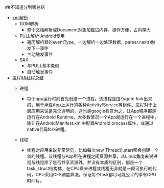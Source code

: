 ##不知道分到哪总结
*   [xml解析](https://maxiaobu1999.github.io/html5/heima/README.html)
    * DOM解析
        * 整个文档解析成Document对象加载进内存，操作方便，占内存大
    * PULL解析 Android专用
        * 遍历解析器的eventType，一边解析一边处理数据，parser.next()触发下一事件
        * 主动触发事件
    * SAX  
        * 与PULL基本类似
        * 自动触发事件
*   [进程&&线程总结](https://maxiaobu1999.github.io/html5/heima/README.html)
    * 进程
        * 每个app运行时前首先创建一个进程，该进程是由Zygote fork出来的，用于承载App上运行的各种Activity/Service等组件。进程对于上层应用来说是完全透明的，这也是google有意为之，让App程序都是运行在Android Runtime。大多数情况一个App就运行在一个进程中，除非在AndroidManifest.xml中配置Android:process属性，或通过native代码fork进程。
          
    * 线程
        * 线程对应用来说非常常见，比如每次new Thread().start都会创建一个新的线程。该线程与App所在进程之间资源共享，从Linux角度来说进程与线程除了是否共享资源外，并没有本质的区别，都是一个task_struct结构体，在CPU看来进程或线程无非就是一段可执行的代码，CPU采用CFS调度算法，保证每个task都尽可能公平的享有CPU时间片。
            